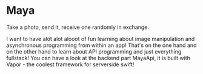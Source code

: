 # Maya
Take a photo, send it, receive one randomly in exchange.

I want to have alot alot alooot of fun learning about image manipulation and asynchronous programming from within an app!
That's on the one hand and on the other hand to learn about API programming and just everything fullstack!
You can have a look at the backend part MayaApi, it is built with Vapor - the coolest framework for serverside swift!
